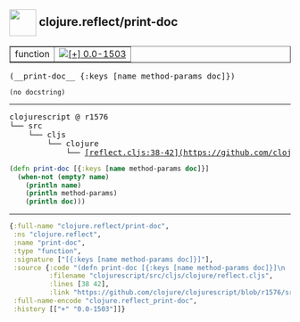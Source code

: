 ## <img width="48px" valign="middle" src="http://i.imgur.com/Hi20huC.png"> clojure.reflect/print-doc

 <table border="1">
<tr>
<td>function</td>
<td><a href="https://github.com/cljsinfo/api-refs/tree/0.0-1503"><img valign="middle" alt="[+] 0.0-1503" src="https://img.shields.io/badge/+-0.0--1503-lightgrey.svg"></a> </td>
</tr>
</table>

 <samp>
(__print-doc__ {:keys [name method-params doc]})<br>
</samp>

```
(no docstring)
```

---

 <pre>
clojurescript @ r1576
└── src
    └── cljs
        └── clojure
            └── <ins>[reflect.cljs:38-42](https://github.com/clojure/clojurescript/blob/r1576/src/cljs/clojure/reflect.cljs#L38-L42)</ins>
</pre>

```clj
(defn print-doc [{:keys [name method-params doc]}]
  (when-not (empty? name)
    (println name)
    (println method-params)
    (println doc)))
```


---

```clj
{:full-name "clojure.reflect/print-doc",
 :ns "clojure.reflect",
 :name "print-doc",
 :type "function",
 :signature ["[{:keys [name method-params doc]}]"],
 :source {:code "(defn print-doc [{:keys [name method-params doc]}]\n  (when-not (empty? name)\n    (println name)\n    (println method-params)\n    (println doc)))",
          :filename "clojurescript/src/cljs/clojure/reflect.cljs",
          :lines [38 42],
          :link "https://github.com/clojure/clojurescript/blob/r1576/src/cljs/clojure/reflect.cljs#L38-L42"},
 :full-name-encode "clojure.reflect_print-doc",
 :history [["+" "0.0-1503"]]}

```
